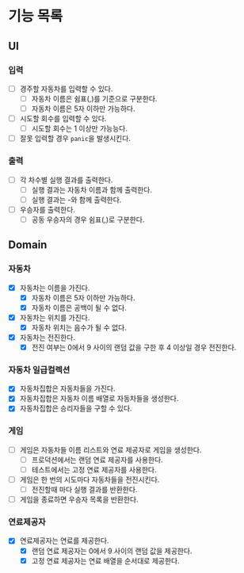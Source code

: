 # 기능 목록

## UI
### 입력
- [ ] 경주할 자동차를 입력할 수 있다.
  - [ ] 자동차 이름은 쉼표(,)를 기준으로 구분한다.
  - [ ] 자동차 이름은 5자 이하만 가능하다.
- [ ] 시도할 회수를 입력할 수 있다.
  - [ ] 시도할 회수는 1 이상만 가능능다.
- [ ] 잘못 입력할 경우 `panic`을 발생시킨다.
### 출력
- [ ] 각 차수별 실행 결과를 출력한다.
  - [ ] 실행 결과는 자동차 이름과 함께 출력한다.
  - [ ] 실행 결과는 -와 함께 출력한다.
- [ ] 우승자를 출력한다.
  - [ ] 공동 우승자의 경우 쉼표(,)로 구분한다.

## Domain
### 자동차
- [x] 자동차는 이름을 가진다.
  - [x] 자동차 이름은 5자 이하만 가능하다.
  - [x] 자동차 이름은 공백이 될 수 없다.
- [x] 자동차는 위치를 가진다.
  - [x] 자동차 위치는 음수가 될 수 없다.
- [x] 자동차는 전진한다.
  - [x] 전진 여부는 0에서 9 사이의 랜덤 값을 구한 후 4 이상일 경우 전진한다.

### 자동차 일급컬렉션
- [x] 자동차집합은 자동차들을 가진다.
- [x] 자동차집합은 자동차 이름 배열로 자동차들을 생성한다.
- [x] 자동차집합은 승리자들을 구할 수 있다.

### 게임
- [ ] 게임은 자동차들 이름 리스트와 연료 제공자로 게임을 생성한다.
  - [ ] 프로덕션에서는 랜덤 연료 제공자를 사용한다.
  - [ ] 테스트에서는 고정 연료 제공자를 사용한다.
- [ ] 게임은 한 번의 시도마다 자동차들을 전진시킨다.
  - [ ] 전진할때 마다 실행 결과를 반환한다.
- [ ] 게임을 종료하면 우승자 목록을 반환한다.

### 연료제공자
- [x] 연료제공자는 연료를 제공한다.
  - [x] 랜덤 연료 제공자는 0에서 9 사이의 랜덤 값을 제공한다.
  - [x] 고정 연료 제공자는 연료 배열을 순서대로 제공한다.